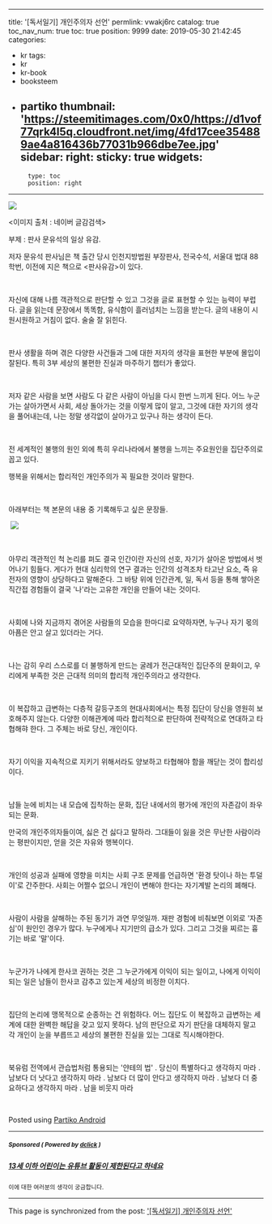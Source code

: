 
---
title: '[독서일기] 개인주의자 선언'
permlink: vwakj6rc
catalog: true
toc_nav_num: true
toc: true
position: 9999
date: 2019-05-30 21:42:45
categories:
- kr
tags:
- kr
- kr-book
- booksteem
- partiko
thumbnail: 'https://steemitimages.com/0x0/https://d1vof77qrk4l5q.cloudfront.net/img/4fd17cee354889ae4a816436b77031b966dbe7ee.jpg'
sidebar:
    right:
        sticky: true
widgets:
    -
        type: toc
        position: right
---


![](https://steemitimages.com/0x0/https://d1vof77qrk4l5q.cloudfront.net/img/4fd17cee354889ae4a816436b77031b966dbe7ee.jpg)

<이미지 출처 : 네이버 글감검색>

부제 : 판사 문유석의 일상 유감.

저자 문유석 판사님은 책 출간 당시 인천지방법원 부장판사,
전국수석, 서울대 법대 88학번,
이전에 지은 책으로 <판사유감>이 있다.

​

자신에 대해 나름 객관적으로 판단할 수 있고 그것을 글로 표현할 수 있는 능력이 부럽다.
글을 읽는데 문장에서 똑똑함, 유식함이 흘러넘치는 느낌을 받는다.
글의 내용이 시원시원하고 거침이 없다.
술술 잘 읽힌다.

​

판사 생활을 하며 겪은 다양한 사건들과 그에 대한 저자의 생각을 표현한 부분에 몰입이 잘된다.
특히 3부 세상의 불편한 진실과 마주하기 챕터가 좋았다.

​

저자 같은 사람을 보면 사람도 다 같은 사람이 아님을 다시 한번 느끼게 된다.
어느 누군가는 살아가면서 사회, 세상 돌아가는 것을 이렇게 많이 알고, 그것에 대한 자기의 생각을 풀어내는데,
나는 정말 생각없이 살아가고 있구나 하는 생각이 든다.

​

전 세계적인 불행의 원인 외에
특히 우리나라에서 불행을 느끼는 주요원인을 집단주의로 꼽고 있다.

행복을 위해서는 합리적인 개인주의가 꼭 필요한 것이라 말한다.

​

아래부터는 책 본문의 내용 중 기록해두고 싶은 문장들.

​
![](https://steemitimages.com/0x0/https://i.imgur.com/HckzDOK.gif)

​

아무리 객관적인 척 논리를 펴도
결국 인간이란 자신의 선호,
자기가 살아온 방법에서 벗어나기 힘들다.
게다가 현대 심리학의 연구 결과는
인간의 성격조차 타고난 요소,
즉 유전자의 영향이 상당하다고 말해준다.
그 바탕 위에 인간관계, 일, 독서 등을 통해 쌓아온
직간접 경험들이 결국 '나'라는 고유한 개인을 만들어 내는 것이다.

​

사회에 나와 지금까지 겪어온 사람들의 모습을 한마디로 요약하자면,
누구나 자기 몫의 아픔은 안고 살고 있더라는 거다.

​

나는 감히 우리 스스로를 더 불행하게 만드는 굴레가 전근대적인 집단주의 문화이고,
우리에게 부족한 것은 근대적 의미의 합리적 개인주의라고 생각한다.

​

이 복잡하고 급변하는 다층적 갈등구조의 현대사회에서는
특정 집단이 당신을 영원히 보호해주지 않는다.
다양한 이해관계에 따라 합리적으로 판단하여
전략적으로 연대하고 타협해햐 한다.
그 주체는 바로 당신, 개인이다.

​

자기 이익을 지속적으로 지키기 위해서라도
양보하고 타협해야 함을 깨닫는 것이 합리성이다.

​

남들 눈에 비치는 내 모습에 집착하는 문화,
집단 내에서의 평가에 개인의 자존감이 좌우되는 문화.

만국의 개인주의자들이여, 싫은 건 싫다고 말하라.
그대들이 잃을 것은 무난한 사람이라는 평판이지만,
얻을 것은 자유와 행복이다.

​

개인의 성공과 실패에 영향을 미치는 사회 구조 문제를 언급하면
'환경 탓이나 하는 투덜이'로 간주한다.
사회는 어쩔수 없으니 개인이 변해야 한다는 자기계발 논리의 폐해다.

​

사람이 사람을 살해하는 주된 동기가 과연 무엇일까.
재판 경험에 비춰보면 이외로 '자존심'이 원인인 경우가 많다.
누구에게나 지기만의 급소가 있다.
그리고 그것을 찌르는 흉기는 바로 '말'이다.

​

누군가가 나에게 한사코 권하는 것은 그 누군가에게 이익이 되는 일이고,
나에게 이익이 되는 일은 남들이 한사코 감추고 있는게 세상의 비정한 이치다.

​

집단의 논리에 맹목적으로 순종하는 건 위험하다.
어느 집단도 이 복잡하고 급변하는 세계에 대한 완벽한 해답을 갖고 있지 못하다.
남의 판단으로 자기 판단을 대체하지 말고
각 개인이 눈을 부릅뜨고 세상의 불편한 진실을 있는 그대로 직시해야한다.

​

북유럼 전역에서 관습법처럼 통용되는 '얀테의 법'
. 당신이 특별하다고 생각하지 마라
. 남보다 더 낫다고 생각하지 마라
. 남보다 더 많이 안다고 생각하지 마라
. 남보다 더 중요하다고 생각하지 마라
. 남을 비웃지 마라

​

Posted using [Partiko Android](https://partiko.app/referral/lucky2015)

---

#####  <sub> **Sponsored ( Powered by [dclick](https://www.dclick.io) )** </sub>
##### [13세 이하 어린이는 유튜브 활동이 제한된다고 하네요](https://api.dclick.io/v1/c?x=eyJhbGciOiJIUzI1NiIsInR5cCI6IkpXVCJ9.eyJjIjoibHVja3kyMDE1IiwicyI6InZ3YWtqNnJjIiwiYSI6WyJ0LTE4ODYiXSwidXJsIjoiaHR0cHM6Ly9zdGVlbWl0LmNvbS9rci9Ac2luZG9qYS8xMyIsImlhdCI6MTU1OTc4MDIxMywiZXhwIjoxODc1MTQwMjEzfQ.CaIzLiiy74LdRtt4WASkmCeYxdr1iSeH4wXYptfoTMo)
<sup>이에 대한 여러분의 생각이 궁금합니다.</sup>


- - -

This page is synchronized from the post: ['[독서일기] 개인주의자 선언'](https://steemit.com/@lucky2015/vwakj6rc)
